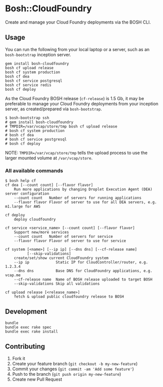 # Bosh::CloudFoundry

Create and manage your Cloud Foundry deployments via the BOSH CLI.

## Usage

You can run the following from your local laptop or a server, such as an `bosh-bootstrap` inception server.

```
gem install bosh-cloudfoundry
bosh cf upload release
bosh cf system production
bosh cf dea
bosh cf service postgresql
bosh cf service redis
bosh cf deploy
```

As the Cloud Foundry BOSH release (`cf-release`) is 1.5 Gb, it may be preferable to manage your Cloud Foundry deployments from your inception server, as created/prepared via `bosh-bootstrap`.

```
$ bosh-bootstrap ssh
# gem install bosh-cloudfoundry
# TMPDIR=/var/vcap/store/tmp bosh cf upload release
# bosh cf system production
# bosh cf dea
# bosh cf service postgresql
# bosh cf deploy
```

NOTE: `TMPDIR=/var/vcap/store/tmp` tells the upload process to use the larger mounted volume at `/var/vcap/store`. 

### All available commands

```
$ bosh help cf
cf dea [--count count] [--flavor flavor] 
    Run more applications by changing Droplet Execution Agent (DEA) server configuration 
    --count count   Number of servers for running applications 
    --flavor flavor Flavor of server to use for all DEA servers, e.g. m1.large for AWS 

cf deploy 
    deploy cloudfoundry 

cf service <service_name> [--count count] [--flavor flavor] 
    Support new/more services 
    --count count   Number of servers for service 
    --flavor flavor Flavor of server to use for service 

cf system [<name>] [--ip ip] [--dns dns] [--cf-release name] 
          [--skip-validations] 
    create/set/show current CloudFoundry system 
    --ip ip            Static IP for CloudController/router, e.g. 1.2.3.4 
    --dns dns          Base DNS for CloudFoundry applications, e.g. vcap.me 
    --cf-release name  Name of BOSH release uploaded to target BOSH 
    --skip-validations Skip all validations 

cf upload release [<release_name>] 
    fetch & upload public cloudfoundry release to BOSH 
```

## Development

```
bundle
bundle exec rake spec
bundle exec rake install
```

## Contributing

1. Fork it
2. Create your feature branch (`git checkout -b my-new-feature`)
3. Commit your changes (`git commit -am 'Add some feature'`)
4. Push to the branch (`git push origin my-new-feature`)
5. Create new Pull Request
